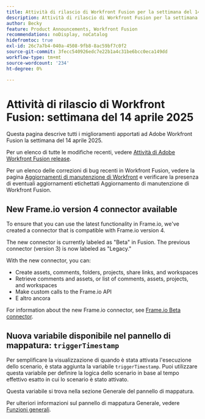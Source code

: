 ```yaml
---
title: Attività di rilascio di Workfront Fusion per la settimana del 14 aprile 2025
description: Attività di rilascio di Workfront Fusion per la settimana del 14 aprile 2025
author: Becky
feature: Product Announcements, Workfront Fusion
recommendations: noDisplay, noCatalog
hidefromtoc: true
exl-id: 26c7a7b4-040a-4508-9fb8-8ac59bf7c0f2
source-git-commit: 3fecc540926edc7e22b1a4c31be6bcc0eca149dd
workflow-type: tm+mt
source-wordcount: '234'
ht-degree: 0%

---
```


# Attività di rilascio di Workfront Fusion: settimana del 14 aprile 2025

Questa pagina descrive tutti i miglioramenti apportati ad Adobe Workfront Fusion la settimana del 14 aprile 2025.

Per un elenco di tutte le modifiche recenti, vedere [Attività di Adobe Workfront Fusion release](/help/workfront-fusion/fusion-product-releases/fusion-release-activity.md).

Per un elenco delle correzioni di bug recenti in Workfront Fusion, vedere la pagina [Aggiornamenti di manutenzione di Workfront](https://experienceleague.adobe.com/en/docs/workfront-known-issues/releases/current-updates) e verificare la presenza di eventuali aggiornamenti etichettati Aggiornamento di manutenzione di Workfront Fusion.

## New Frame.io version 4 connector available

To ensure that you can use the latest functionality in Frame.io, we&#39;ve created a connector that is compatible with Frame.io version 4.

The new connector is currently labeled as &quot;Beta&quot; in Fusion. The previous connector (version 3) is now labeled as &quot;Legacy.&quot;

With the new connector, you can:

* Create assets, comments, folders, projects, share links, and workspaces
* Retrieve comments and assets, or list of comments, assets, projects, and workspaces
* Make custom calls to the Frame.io API
* E altro ancora

For information about the new Frame.io connector, see [Frame.io Beta connector](/help/workfront-fusion/references/apps-and-modules/adobe-connectors/frame-io-modules-new.md).

## Nuova variabile disponibile nel pannello di mappatura: `triggerTimestamp`

Per semplificare la visualizzazione di quando è stata attivata l&#39;esecuzione dello scenario, è stata aggiunta la variabile `triggerTimestamp`. Puoi utilizzare questa variabile per definire la logica dello scenario in base al tempo effettivo esatto in cui lo scenario è stato attivato.

Questa variabile si trova nella sezione Generale del pannello di mappatura.

Per ulteriori informazioni sul pannello di mappatura Generale, vedere [Funzioni generali](/help/workfront-fusion/references/mapping-panel/functions/general-functions.md).
